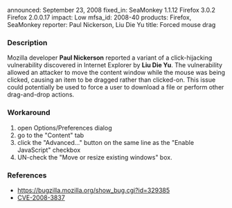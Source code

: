announced: September 23, 2008
fixed_in: SeaMonkey 1.1.12
          Firefox 3.0.2
          Firefox 2.0.0.17
impact: Low
mfsa_id: 2008-40
products: Firefox, SeaMonkey
reporter: Paul Nickerson, Liu Die Yu
title: Forced mouse drag

<h3>Description</h3>

<p>Mozilla developer <strong>Paul Nickerson</strong> reported a variant of a click-hijacking vulnerability discovered in Internet Explorer by <strong>Liu Die Yu</strong>.  The vulnerability allowed an attacker to move the content window while the mouse was being clicked, causing an item to be dragged rather than clicked-on.  This issue could potentially be used to force a user to download a file or perform other drag-and-drop actions.</p>

<h3>Workaround</h3>

<ol>
  <li>open Options/Preferences dialog</li>
  <li>go to the "Content" tab</li>
  <li>click the "Advanced..." button on the same line as the "Enable JavaScript" checkbox</li>
  <li>UN-check the "Move or resize existing windows" box.</li>
</ol>

<h3>References</h3>

<ul>
  <li><a href="https://bugzilla.mozilla.org/show_bug.cgi?id=329385">
      https://bugzilla.mozilla.org/show_bug.cgi?id=329385</a></li>
  <li><a class="ex-ref" href="http://cve.mitre.org/cgi-bin/cvename.cgi?name=CVE-2008-3837">
      CVE-2008-3837</a></li>
</ul>



